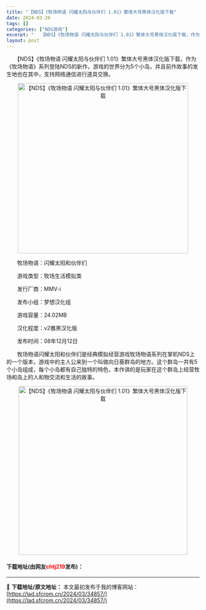 ```yaml
---
title: "【NDS】《牧场物语 闪耀太阳与伙伴们 1.01》繁体大号黑体汉化版下载"
date: 2024-03-26
tags: []
categories: ["NDS游戏"]
excerpt: "　　【NDS】《牧场物语 闪耀太阳与伙伴们 1.01》繁体大号黑体汉化版下载，作为《牧场物语》系列登陆NDS的新作，游戏的世界分为5个小岛，并且前作故事的发生地也在其中，支持网络通信进行道具交换。 　　牧场物语：闪耀太阳和伙伴们 　　游戏类型：牧场生活模拟类 　　发行厂商：MMV-i 　　发布小组：&hellip;"
layout: post
---
```


 <p>　　【NDS】《牧场物语 闪耀太阳与伙伴们 1.01》繁体大号黑体汉化版下载，作为《牧场物语》系列登陆NDS的新作，游戏的世界分为5个小岛，并且前作故事的发生地也在其中，支持网络通信进行道具交换。</p> <p align="center"><img align="" border="0" src="https://lad.sfcrom.cn/wp-content/uploads/2024/03/20240326_66022c889a229.jpg" width="444" alt="【NDS】《牧场物语 闪耀太阳与伙伴们 1.01》繁体大号黑体汉化版下载" /></p> <p>　　牧场物语：闪耀太阳和伙伴们</p> <p>　　游戏类型：牧场生活模拟类</p> <p>　　发行厂商：MMV-i</p> <p>　　发布小组：梦想汉化组</p> <p>　　游戏容量：24.02MB</p> <p>　　汉化程度：v2雅黑汉化版</p> <p>　　发布时间：08年12月12日</p> <p>　　牧场物语闪耀太阳和伙伴们是经典模拟经营游戏牧场物语系列在掌机NDS上的一个版本，游戏中的主人公来到一个叫做向日葵群岛的地方。这个群岛一共有5个小岛组成，每个小岛都有自己独特的特色，本作讲的是玩家在这个群岛上经营牧场和岛上的人和物交流和生活的故事。</p> <p align="center"><img align="" border="0" src="https://lad.sfcrom.cn/wp-content/uploads/2024/03/20240326_66022c8902856.jpg" width="440" alt="【NDS】《牧场物语 闪耀太阳与伙伴们 1.01》繁体大号黑体汉化版下载" /></p> <p><h4>下载地址(由网友<font color="red">chtj219</font>发布)：</h4></p> 

---
📖 **下载地址/原文地址：** 本文最初发布于我的博客网站：[https://lad.sfcrom.cn/2024/03/34857/](https://lad.sfcrom.cn/2024/03/34857/)
